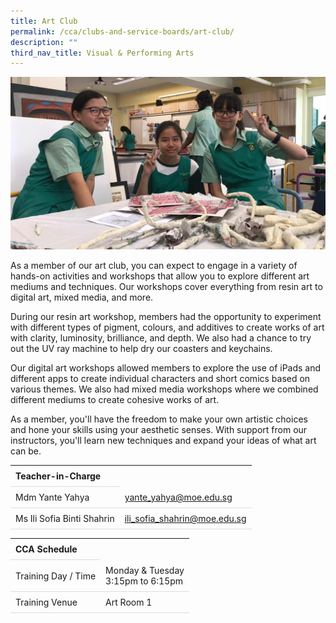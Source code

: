 ```yaml
---
title: Art Club
permalink: /cca/clubs-and-service-boards/art-club/
description: ""
third_nav_title: Visual & Performing Arts
---
```

<style>
table {
  border-collapse: collapse;
  width: 100%;
}

th, td {
  padding: 8px;
  text-align: left;
  border-bottom: 1px solid #ddd;
}

tr:hover {background-color: #F5F5DC;}
</style>
<img src="/images/CCA/Art_club/art_combine.gif">

<p>As a member of our art club, you can expect to engage in a variety of hands-on activities and workshops that allow you to explore different art mediums and techniques. Our workshops cover everything from resin art to digital art, mixed media, and more.</p>
<p>During our resin art workshop, members had the opportunity to experiment with different types of pigment, colours, and additives to create works of art with clarity, luminosity, brilliance, and depth. We also had a chance to try out the UV ray machine to help dry our coasters and keychains.</p>
<p>Our digital art workshops allowed members to explore the use of iPads and different apps to create individual characters and short comics based on various themes. We also had mixed media workshops where we combined different mediums to create cohesive works of art.</p>
<p>As a member, you'll have the freedom to make your own artistic choices and hone your skills using your aesthetic senses. With support from our instructors, you'll learn new techniques and expand your ideas of what art can be.
</p>
<table>
	<tbody><tr><th colspan="1">Teacher-in-Charge</th>
</tr><tr>
	<td rowspan="1">Mdm Yante Yahya</td>
 <td>
	 <a target="" href="mailto:yante_yahya@moe.edu.sg">yante_yahya@moe.edu.sg</a></td>
	 	</tr>
<tr>
	<td rowspan="1">Ms Ili Sofia Binti Shahrin</td>
 <td>
	 <a target="" href="mailto:ili_sofia_shahrin@moe.edu.sg">ili_sofia_shahrin@moe.edu.sg</a>
	</td>
	 	</tr>
	</tbody>
	</table>
<table>
	<tbody>
		<tr>
			<th colspan="1">CCA Schedule</th>
</tr>
		<tr>
	<td rowspan="1"> Training Day / Time</td>
<td>Monday &amp; Tuesday<br>
	3:15pm to 6:15pm
			</td>
	 	</tr>
<tr>
	<td rowspan="1">Training Venue</td>
 <td rowspan="1">Art Room 1</td>
	</tr>
</tbody>
		</table>